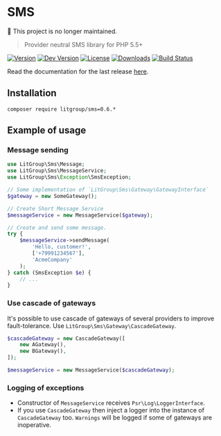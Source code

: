 SMS
===

🚫 This project is no longer maintained.

> Provider neutral SMS library for PHP 5.5+

[![Version](https://img.shields.io/packagist/v/litgroup/sms.svg)](https://packagist.org/packages/litgroup/sms)
[![Dev Version](https://img.shields.io/packagist/vpre/litgroup/sms.svg)](https://packagist.org/packages/litgroup/sms)
[![License](https://img.shields.io/badge/license-MIT-blue.svg)](https://github.com/LitGroup/sms.php/blob/master/LICENSE)
[![Downloads](https://img.shields.io/packagist/dt/litgroup/sms.svg)](https://packagist.org/packages/litgroup/sms)
[![Build Status](https://travis-ci.org/LitGroup/sms.php.svg?branch=master)](https://travis-ci.org/LitGroup/sms.php)

Read the documentation for the last release [here][currentdoc].

Installation
------------

```
composer require litgroup/sms=0.6.*
```


Example of usage
----------------

### Message sending

```php
use LitGroup\Sms\Message;
use LitGroup\Sms\MessageService;
use LitGroup\Sms\Exception\SmsException;

// Some implementation of `LitGroup\Sms\Gateway\GatewayInterface`
$gateway = new SomeGateway();

// Create Short Message Service
$messageService = new MessageService($gateway);

// Create and send some message.
try {
    $messageService->sendMessage(
        'Hello, customer!',
        ['+79991234567'],
        'AcmeCompany'
    );
} catch (SmsException $e) {
    // ...
}
```


### Use cascade of gateways

It's possible to use cascade of gateways of several providers to improve
fault-tolerance. Use `LitGroup\Sms\Gateway\CascadeGateway`.

```php
$cascadeGateway = new CascadeGateway([
    new AGateway(),
    new BGateway(),
]);

$messageService = new MessageService($cascadeGateway);
```


### Logging of exceptions

- Constructor of `MessageService` receives `Psr\Log\LoggerInterface`.
- If you use `CascadeGateway` then inject a logger into the instance of
  `CascadeGateway` too. `Warnings` will be logged if some of gateways are inoperative.


[currentdoc]: https://github.com/LitGroup/sms.php/blob/v0.6.0/README.md
